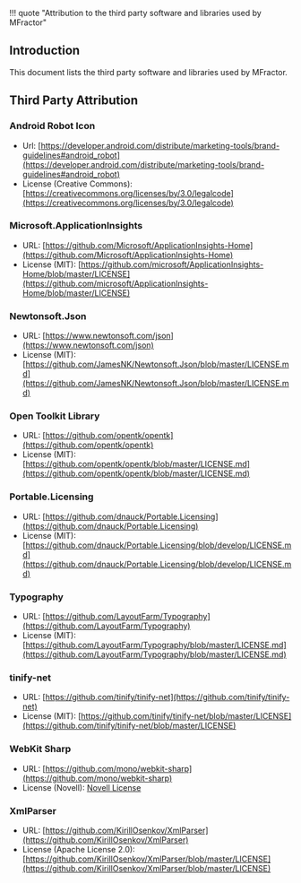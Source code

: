 !!! quote "Attribution to the third party software and libraries used by MFractor"

## Introduction

This document lists the third party software and libraries used by MFractor.

## Third Party Attribution

### Android Robot Icon

 * Url: [https://developer.android.com/distribute/marketing-tools/brand-guidelines#android_robot](https://developer.android.com/distribute/marketing-tools/brand-guidelines#android_robot)
 * License (Creative Commons): [https://creativecommons.org/licenses/by/3.0/legalcode](https://creativecommons.org/licenses/by/3.0/legalcode)

### Microsoft.ApplicationInsights

 * URL: [https://github.com/Microsoft/ApplicationInsights-Home](https://github.com/Microsoft/ApplicationInsights-Home)
 * License (MIT): [https://github.com/microsoft/ApplicationInsights-Home/blob/master/LICENSE](https://github.com/microsoft/ApplicationInsights-Home/blob/master/LICENSE)

### Newtonsoft.Json

 * URL: [https://www.newtonsoft.com/json](https://www.newtonsoft.com/json)
 * License (MIT): [https://github.com/JamesNK/Newtonsoft.Json/blob/master/LICENSE.md](https://github.com/JamesNK/Newtonsoft.Json/blob/master/LICENSE.md)

### Open Toolkit Library

 * URL: [https://github.com/opentk/opentk](https://github.com/opentk/opentk)
 * License (MIT): [https://github.com/opentk/opentk/blob/master/LICENSE.md](https://github.com/opentk/opentk/blob/master/LICENSE.md)

### Portable.Licensing

 * URL: [https://github.com/dnauck/Portable.Licensing](https://github.com/dnauck/Portable.Licensing)
 * License (MIT): [https://github.com/dnauck/Portable.Licensing/blob/develop/LICENSE.md](https://github.com/dnauck/Portable.Licensing/blob/develop/LICENSE.md)

### Typography

* URL: [https://github.com/LayoutFarm/Typography](https://github.com/LayoutFarm/Typography)
* License (MIT): [https://github.com/LayoutFarm/Typography/blob/master/LICENSE.md](https://github.com/LayoutFarm/Typography/blob/master/LICENSE.md)

### tinify-net

* URL: [https://github.com/tinify/tinify-net](https://github.com/tinify/tinify-net)
* License (MIT): [https://github.com/tinify/tinify-net/blob/master/LICENSE](https://github.com/tinify/tinify-net/blob/master/LICENSE)


### WebKit Sharp

 * URL: [https://github.com/mono/webkit-sharp](https://github.com/mono/webkit-sharp)
 * License (Novell): [Novell License](licenses/novell-license.txt)

### XmlParser

 * URL: [https://github.com/KirillOsenkov/XmlParser](https://github.com/KirillOsenkov/XmlParser)
 * License (Apache License 2.0):  [https://github.com/KirillOsenkov/XmlParser/blob/master/LICENSE](https://github.com/KirillOsenkov/XmlParser/blob/master/LICENSE)
